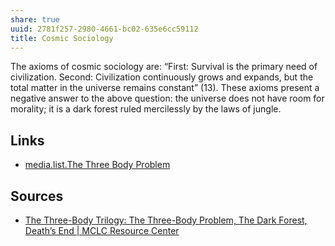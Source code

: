 ```yaml
---
share: true
uuid: 2781f257-2980-4661-bc02-635e6cc59112
title: Cosmic Sociology
---
```

The axioms of cosmic sociology are: “First: Survival is the primary need of civilization. Second: Civilization continuously grows and expands, but the total matter in the universe remains constant” (13). These axioms present a negative answer to the above question: the universe does not have room for morality; it is a dark forest ruled mercilessly by the laws of jungle.

## Links

* [media.list.The Three Body Problem](../d7916f4f-8e9d-47dc-9366-423a04d796ff)

## Sources

* [The Three-Body Trilogy: The Three-Body Problem, The Dark Forest, Death’s End | MCLC Resource Center](https://u.osu.edu/mclc/book-reviews/mingweisong/)